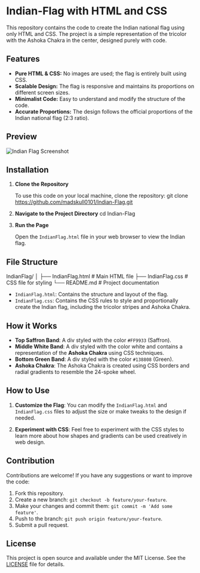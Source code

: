 # Indian-Flag with HTML and CSS

This repository contains the code to create the Indian national flag using only HTML and CSS. The project is a simple representation of the tricolor with the Ashoka Chakra in the center, designed purely with code.


## Features

- **Pure HTML & CSS:** No images are used; the flag is entirely built using CSS.
- **Scalable Design:** The flag is responsive and maintains its proportions on different screen sizes.
- **Minimalist Code:** Easy to understand and modify the structure of the code.
- **Accurate Proportions:** The design follows the official proportions of the Indian national flag (2:3 ratio).

## Preview

![Indian Flag Screenshot](https://github.com/user-attachments/assets/b7f22bc7-7df8-4590-85a1-cf25f382567b)


## Installation

1. **Clone the Repository**

   To use this code on your local machine, clone the repository:
   git clone https://github.com/madskull0101/Indian-Flag.git
   

2. **Navigate to the Project Directory**
   cd Indian-Flag

3. **Run the Page**

   Open the `IndianFlag.html` file in your web browser to view the Indian flag.

## File Structure

IndianFlag/
│
├── IndianFlag.html    # Main HTML file
├── IndianFlag.css     # CSS file for styling
└── README.md     # Project documentation


- `IndianFlag.html`: Contains the structure and layout of the flag.
- `IndianFlag.css`: Contains the CSS rules to style and proportionally create the Indian flag, including the tricolor stripes and Ashoka Chakra.

## How it Works

- **Top Saffron Band**: A div styled with the color `#FF9933` (Saffron).
- **Middle White Band**: A div styled with the color white and contains a representation of the **Ashoka Chakra** using CSS techniques.
- **Bottom Green Band**: A div styled with the color `#138808` (Green).
- **Ashoka Chakra**: The Ashoka Chakra is created using CSS borders and radial gradients to resemble the 24-spoke wheel.

## How to Use

1. **Customize the Flag**:
   You can modify the `IndianFlag.html` and `IndianFlag.css` files to adjust the size or make tweaks to the design if needed.
   
2. **Experiment with CSS**:
   Feel free to experiment with the CSS styles to learn more about how shapes and gradients can be used creatively in web design.

## Contribution

Contributions are welcome! If you have any suggestions or want to improve the code:

1. Fork this repository.
2. Create a new branch: `git checkout -b feature/your-feature`.
3. Make your changes and commit them: `git commit -m 'Add some feature'`.
4. Push to the branch: `git push origin feature/your-feature`.
5. Submit a pull request.

## License

This project is open source and available under the MIT License. See the [LICENSE](LICENSE) file for details.
